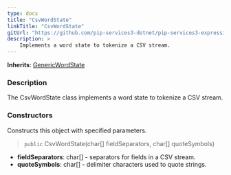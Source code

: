```yaml
---
type: docs
title: "CsvWordState"
linkTitle: "CsvWordState"
gitUrl: "https://github.com/pip-services3-dotnet/pip-services3-expressions-dotnet"
description: > 
    Implements a word state to tokenize a CSV stream.
---
```


**Inherits**: [GenericWordState](../../tokenizers/generic/generic_word_state)

### Description

The CsvWordState class implements a word state to tokenize a CSV stream.

### Constructors
Constructs this object with specified parameters.

> `public` CsvWordState(char[] fieldSeparators, char[] quoteSymbols)

- **fieldSeparators**: char[] - separators for fields in a CSV stream.
- **quoteSymbols**: char[] - delimiter characters used to quote strings.
